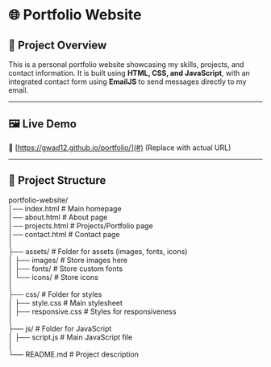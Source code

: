 # 🌐 Portfolio Website  

## 📌 Project Overview  
This is a personal portfolio website showcasing my skills, projects, and contact information. It is built using **HTML, CSS, and JavaScript**, with an integrated contact form using **EmailJS** to send messages directly to my email.  

---

## 🖼️ Live Demo  
🔗 [https://gwad12.github.io/portfolio/](#) (Replace with actual URL)  

---

## 📂 Project Structure  

portfolio-website/  
│── index.html            # Main homepage  
│── about.html            # About page  
│── projects.html         # Projects/Portfolio page  
│── contact.html          # Contact page  
│  
├── assets/               # Folder for assets (images, fonts, icons)  
│   ├── images/           # Store images here  
│   ├── fonts/            # Store custom fonts  
│   └── icons/            # Store icons  
│  
├── css/                  # Folder for styles  
│   ├── style.css         # Main stylesheet  
│   ├── responsive.css    # Styles for responsiveness  
│  
├── js/                   # Folder for JavaScript  
│   ├── script.js         # Main JavaScript file  
│  
└── README.md             # Project description  
